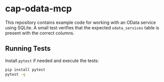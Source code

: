 # cap-odata-mcp

This repository contains example code for working with an OData service
using SQLite. A small test verifies that the expected `odata_services`
table is present with the correct columns.

## Running Tests

Install `pytest` if needed and execute the tests:

```bash
pip install pytest
pytest -q
```
